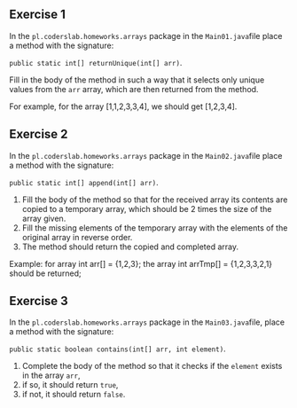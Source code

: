 ## Exercise 1

In the `pl.coderslab.homeworks.arrays` package in the `Main01.java`file place a method with the signature:

`public static int[] returnUnique(int[] arr)`.

Fill in the body of the method in such a way that it selects only unique values from the `arr` array, which are then returned from the method.

For example, for the array [1,1,2,3,3,4], we should get [1,2,3,4].


## Exercise 2

In the `pl.coderslab.homeworks.arrays` package in the `Main02.java`file place a method with the signature:

`public static int[] append(int[] arr)`.

1. Fill the body of the method so that for the received array its contents are copied to a temporary array, which should be 2 times the size of the array given.
2. Fill the missing elements of the temporary array with the elements of the original array in reverse order.
3. The method should return the copied and completed array.

Example:
for array int arr[] = {1,2,3};
the array int arrTmp[] = {1,2,3,3,2,1} should be returned;


## Exercise 3

In the `pl.coderslab.homeworks.arrays` package in the `Main03.java`file, place a method with the signature:

`public static boolean contains(int[] arr, int element)`.

1. Complete the body of the method so that it checks if the `element` exists in the array `arr`,
2. if so, it should return `true`,
3. if not, it should return `false`.
